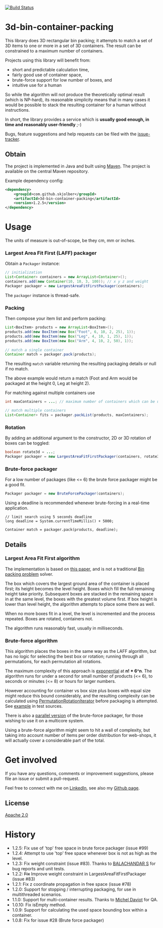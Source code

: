 [![Build Status](https://travis-ci.org/skjolber/3d-bin-container-packing.svg)](https://travis-ci.org/skjolber/3d-bin-container-packing)

# 3d-bin-container-packing

This library does 3D rectangular bin packing; it attempts to match a set of 3D items to one or more in a set of 3D containers. The result can be constrained to a maximum number of containers.

Projects using this library will benefit from:
 * short and predictable calculation time,
 * fairly good use of container space, 
 * brute-force support for low number of boxes, and
 * intuitive use for a human
 
So while the algorithm will not produce the theoretically optimal result (which is NP-hard), its reasonable simplicity means that in many cases it would be possible to stack the resulting container for a human without instructions.

In short, the library provides a service which is __usually good enough, in time and reasonably user-friendly__ ;-)

Bugs, feature suggestions and help requests can be filed with the [issue-tracker].
 
## Obtain
The project is implemented in Java and built using [Maven]. The project is available on the central Maven repository.

Example dependency config:

```xml
<dependency>
    <groupId>com.github.skjolber</groupId>
    <artifactId>3d-bin-container-packing</artifactId>
    <version>1.2.5</version>
</dependency>
```

# Usage
The units of measure is out-of-scope, be they cm, mm or inches.

### Largest Area Fit First (LAFF) packager
Obtain a `Packager` instance:

```java
// initialization
List<Container> containers = new ArrayList<Container>();
containers.add(new Container(10, 10, 3, 100)); // x y z and weight
Packager packager = new LargestAreaFitFirstPackager(containers);
```

The `packager` instance is thread-safe.

### Packing
Then compose your item list and perform packing:

```java
List<BoxItem> products = new ArrayList<BoxItem>();
products.add(new BoxItem(new Box("Foot", 6, 10, 2, 25), 1));
products.add(new BoxItem(new Box("Leg", 4, 10, 1, 25), 1));
products.add(new BoxItem(new Box("Arm", 4, 10, 2, 50), 1));
	
// match a single container
Container match = packager.pack(products);
```

The resulting `match` variable returning the resulting packaging details or null if no match. 

The above example would return a match (Foot and Arm would be packaged at the height 0, Leg at height 2). 

For matching against multiple containers use

```java
int maxContainers = ...; // maximum number of containers which can be used

// match multiple containers
List<Container> fits = packager.packList(products, maxContainers);
```

### Rotation
By adding an additional argument to the constructor, 2D or 3D rotation of boxes can be toggled:

```java
boolean rotate3d = ...;
Packager packager = new LargestAreaFitFirstPackager(containers, rotate3d, true, true);
```

### Brute-force packager
For a low number of packages (like <= 6) the brute force packager might be a good fit. 

```java
Packager packager = new BruteForcePackager(containers);
```

Using a deadline is recommended whenever brute-forcing in a real-time application.

```
// limit search using 5 seconds deadline
long deadline = System.currentTimeMillis() + 5000;

Container match = packager.pack(products, deadline);
```

## Details

### Largest Area Fit First algorithm
The implementation is based on [this paper][2], and is not a traditional [Bin packing problem][1] solver.

The box which covers the largest ground area of the container is placed first; its height becomes the level height. Boxes which fill the full remaining height take priority. Subsequent boxes are stacked in the remaining space in at the same level, the boxes with the greatest volume first. If box height is lower than level height, the algorithm attempts to place some there as well. 

When no more boxes fit in a level, the level is incremented and the process repeated. Boxes are rotated, containers not.


The algorithm runs reasonably fast, usually in milliseconds. 

###  Brute-force algorithm
This algorithm places the boxes in the same way as the LAFF algorithm, but has no logic for selecting the best box or rotation; running through all permutations, for each permutation all rotations. 

The maximum complexity of this approach is [exponential] at __n! * 6^n__. The algorithm runs for under a second for small number of products (<= 6), to seconds or minutes (<= 8) or hours for larger numbers.

However accounting for container vs box size plus boxes with equal size might reduce this bound considerably, and the resulting complexity can be calculated using [PermutationRotationIterator](src/main/java/com/github/skjolberg/packing/impl/PermutationRotationIterator.java) before packaging is attempted. See [example] in test sources.

There is also a [parallel version](src/main/java/com/github/skjolberg/packing/ParallelBruteForcePackager.java) of the brute-force packager, for those wishing to use it on a multicore system.

Using a brute-force algorithm might seem to hit a wall of complexity, but taking into account number of items 
per order distribution for web-shops, it will actually cover a considerable part of the total.

# Get involved
If you have any questions, comments or improvement suggestions, please file an issue or submit a pull-request.

Feel free to connect with me on [LinkedIn], see also my [Github page].

## License
[Apache 2.0]

# History
 - 1.2.5: Fix use of 'top' free space in brute force packager (issue #99)
 - 1.2.4: Attempt to use 'top' free space whenever box is not as high as the level.
 - 1.2.3: Fix weight constraint (issue #83). Thanks to [BALACHANDAR S](https://github.com/balachandarsv) for bug reports and unit tests.
 - 1.2.2: ~~Fix~~ Improve weight constraint in LargestAreaFitFirstPackager (issue #83)
 - 1.2.1: Fix z coordinate propagation in free space (issue #78)
 - 1.2.0: Support for stopping / interrupting packaging, for use in multithreaded scenarios.
 - 1.1.0: Support for multi-container results. Thanks to [Michel Daviot](https://github.com/tyrcho) for QA.
 - 1.0.10: Fix isEmpty method.
 - 1.0.9: Support for calculating the used space bounding box within a container.
 - 1.0.8: Fix for issue #28 (Brute force packager)

[1]: 					https://en.wikipedia.org/wiki/Bin_packing_problem
[2]: 					http://www.zahidgurbuz.com/yayinlar/An%20Efficient%20Algorithm%20for%203D%20Rectangular%20Box%20Packing.pdf
[Apache 2.0]: 			http://www.apache.org/licenses/LICENSE-2.0.html
[issue-tracker]:		https://github.com/skjolber/3d-bin-container-packing/issues
[Maven]:				http://maven.apache.org/
[LinkedIn]:				http://lnkd.in/r7PWDz
[Github page]:			https://skjolber.github.io
[NothinRandom]:			https://github.com/NothinRandom
[exponential]:			https://en.wikipedia.org/wiki/Exponential_function
[example]:				src/test/java/com/github/skjolberg/packing/BruteForcePackagerRuntimeEstimator.java
